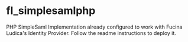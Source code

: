 fl_simplesamlphp
================

PHP SimpleSaml Implementation already configured to work with Fucina Ludica's Identity Provider. Follow the readme instructions to deploy it.
